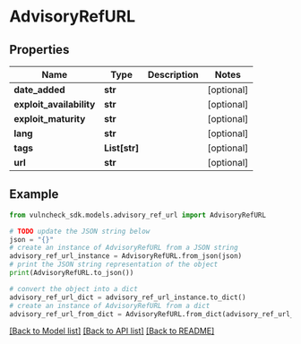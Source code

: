 # AdvisoryRefURL


## Properties

Name | Type | Description | Notes
------------ | ------------- | ------------- | -------------
**date_added** | **str** |  | [optional] 
**exploit_availability** | **str** |  | [optional] 
**exploit_maturity** | **str** |  | [optional] 
**lang** | **str** |  | [optional] 
**tags** | **List[str]** |  | [optional] 
**url** | **str** |  | [optional] 

## Example

```python
from vulncheck_sdk.models.advisory_ref_url import AdvisoryRefURL

# TODO update the JSON string below
json = "{}"
# create an instance of AdvisoryRefURL from a JSON string
advisory_ref_url_instance = AdvisoryRefURL.from_json(json)
# print the JSON string representation of the object
print(AdvisoryRefURL.to_json())

# convert the object into a dict
advisory_ref_url_dict = advisory_ref_url_instance.to_dict()
# create an instance of AdvisoryRefURL from a dict
advisory_ref_url_from_dict = AdvisoryRefURL.from_dict(advisory_ref_url_dict)
```
[[Back to Model list]](../README.md#documentation-for-models) [[Back to API list]](../README.md#documentation-for-api-endpoints) [[Back to README]](../README.md)


